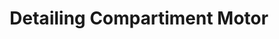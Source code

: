 ---
title: Detailing Compartiment Motor
description: Lorem ipsum dolores, this is a very very long page. A really long
  one. This should be a hero description, this description should be so big that
  Shaque ONeil looks like Kevin Hart next to Dwayne Jonson. This is a massive
  description all mad eby me, only me and onl;y only me. This is my footprint
  that I have worked at this website. It was made by Filimon Mihal, no joke, It
  is me, Batman!
price: 805
imageFolder: /wet_car_2.jpeg
order: 3
---